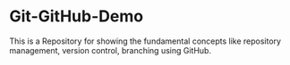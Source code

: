 # Git-GitHub-Demo
This is a Repository for showing the fundamental concepts like repository management, version control, branching using GitHub. 

<!-- 
Free DevOps Projects to build Your portfolio


1. Deploy Java Application on AWS 3-Tier Architecture

https://lnkd.in/dp4h-w5w

2. Deploy Apache Web Server using Terraform IaC

https://lnkd.in/d6qqfKSB

3. Deploy Scalable VPC Architecture on AWS cloud

https://lnkd.in/dRXZVggt

4. Deploy HTML based static web application on AWS EC2

https://lnkd.in/dwu7xAmn

5. Dockerize a Java Web Application using docker-compose

https://lnkd.in/dACFdiRN

6. Fun with Linux for Cloud & DevOps Engineers

https://lnkd.in/d4uc46_G

7. Deploy Lambda function to create weekly EC2 AMI backup

https://lnkd.in/diKfacbU

8. Ansible automation to configure Tomcat on multi environment

https://lnkd.in/dbrtx3bA

9. GitHub to BitBucket Migration

https://lnkd.in/dC2WdBzP

10. Deploy Scalable VPC Architecture on AWS cloud: https://lnkd.in/dRXZVggt

11. Deploy Disaster Recovery of Workloads on AWS: Warm Standby: https://lnkd.in/dx3aY9VJ

My key projects include:
• Deploying Two-Tier Architecture with Terraform:
- Designed and implemented VPC with public and private subnets, configured and deployed EC2 with Apache/NGINX web server and RDS MySQL database, and created security groups to control access.
- Used Terraform Cloud for CI/CD to automate deployment and management.

• Automating EC2 Instances with CloudWatch, Lambda (Python), and API Gateway:
- Developed Python Lambda function using Boto3 library to identify and shut down tagged EC2 instances, created CloudWatch event rule to trigger Lambda function based on specified conditions or schedules, and configured API Gateway for manual Lambda function execution.

• Deployed Jenkins Server and CI/CD Pipeline with Docker:
- Used Docker CLI to run Jenkins, map ports, and create data persistence volume; extracted admin password, set up Jenkins instance, installed plugins, and created users; implemented Docker Compose file to define and run Jenkins configurations; and verified setup by launching new Jenkins
container with shared volume to ensure data persistence.

• Deployed Web Server in Auto Scaling Group with Load Balancer via Terraform:
- Configured Amazon Linux AMI and defined subnets to ensure high availability using Terraform; implemented EC2 Auto Scaling Group and Application Load Balancer (ALB) for dynamic traffic management and resource scaling; and used S3 for Terraform state file storage and secure, efficient infrastructure management.

-->
